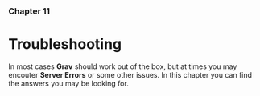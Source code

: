 ### Chapter 11

# Troubleshooting

In most cases **Grav** should work out of the box, but at times you may encouter **Server Errors** or some other issues.  In this chapter you can find the answers you may be looking for.
